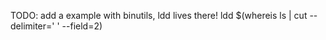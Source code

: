 


TODO: add a example with binutils, ldd lives there!
ldd $(whereis ls | cut --delimiter=' ' --field=2)

